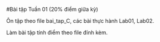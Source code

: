 #Bài tập Tuần 01 (20% điểm giữa kỳ)

Ôn tập theo file bai_tap_C, các bài thực hành Lab01, Lab02.

Làm bài tập tính điểm theo file đính kèm.
